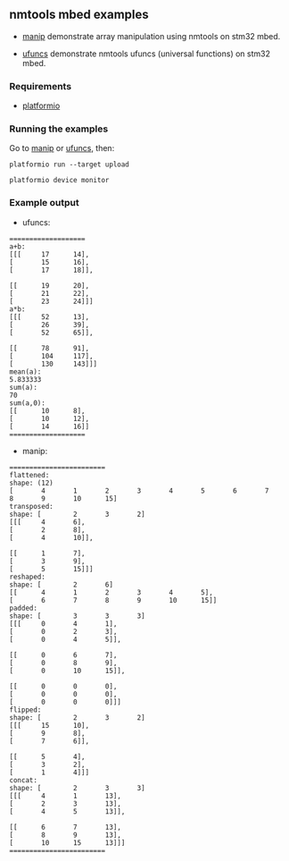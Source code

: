 ## nmtools mbed examples

- [manip](manip/) demonstrate array manipulation using nmtools on stm32 mbed.

- [ufuncs](ufuncs/) demonstrate nmtools ufuncs (universal functions) on stm32 mbed.

### Requirements
- [platformio](https://platformio.org/install)

### Running the examples

Go to [manip](manip/) or [ufuncs](ufuncs/), then:
```
platformio run --target upload
```
```
platformio device monitor
```

### Example output
- ufuncs:
```
===================
a+b: 
[[[     17      14],
[       15      16],
[       17      18]],

[[      19      20],
[       21      22],
[       23      24]]]
a*b: 
[[[     52      13],
[       26      39],
[       52      65]],

[[      78      91],
[       104     117],
[       130     143]]]
mean(a): 
5.833333
sum(a): 
70
sum(a,0): 
[[      10      8],
[       10      12],
[       14      16]]
===================
```

- manip:
```
========================
flattened:  
shape: (12) 
[       4       1       2       3       4       5       6       7       8       9       10      15]
transposed: 
shape: [        2       3       2] 
[[[     4       6],
[       2       8],
[       4       10]],

[[      1       7],
[       3       9],
[       5       15]]]
reshaped:   
shape: [        2       6] 
[[      4       1       2       3       4       5],
[       6       7       8       9       10      15]]
padded:     
shape: [        3       3       3] 
[[[     0       4       1],
[       0       2       3],
[       0       4       5]],

[[      0       6       7],
[       0       8       9],
[       0       10      15]],

[[      0       0       0],
[       0       0       0],
[       0       0       0]]]
flipped:    
shape: [        2       3       2] 
[[[     15      10],
[       9       8],
[       7       6]],

[[      5       4],
[       3       2],
[       1       4]]]
concat:     
shape: [        2       3       3] 
[[[     4       1       13],
[       2       3       13],
[       4       5       13]],

[[      6       7       13],
[       8       9       13],
[       10      15      13]]]
========================
```